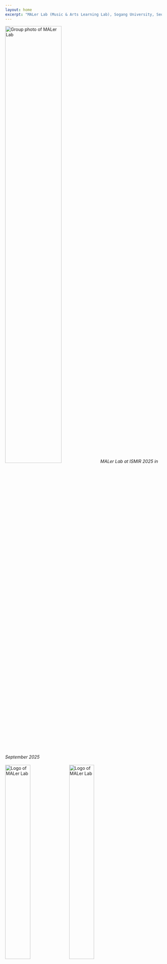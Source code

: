 ```yaml
---
layout: home
excerpt: "MALer Lab (Music & Arts Learning Lab), Sogang University, Seoul, Korea"
---
```

<div class="image-caption">
    <img src="{{ site.url }}/assets/images/maler_250926.jpg" alt="Group photo of MALer Lab" width="60%"/>
    <em>MALer Lab at ISMIR 2025 in September 2025 </em>
</div>

<br/>

<div class="title-logo">
    <img class="image-light" src="{{ site.url }}/assets/images/maler-assets/MALER_NEW_LOGO_BLACK.png" alt="Logo of MALer Lab" width="40%" height="auto"/>
    <img class="image-dark" src="{{ site.url }}/assets/images/maler-assets/MALER_NEW_LOGO_WHITE.png" alt="Logo of MALer Lab" width="40%"/>
</div>

<br/>

**Music & Arts Learning (MALer) Lab** (@ Dept. Art & Technology, Sogang University) aims to understand music through computational approaches, with a focus on deep learning. Our research spans broad areas of music information retrieval, including music generation, computational musicology, and music modality translation. Our research encompasses diverse musical genres, with special emphasis on Korean traditional music and Western classical music. The ultimate goal of our work is to deepen our understanding of music and contribute to the preservation and flourishing of diverse musical cultural heritages.

---
<br/>

We are currently seeking highly motivated Master's/Ph.D. students who are interested in Deep Learning based Music Information Retrieval (MIR) especially for topics below:
- MIR for Music Education
- MIR for Korean Traditional Music (analysis and transcription)
- MIR for Western Classical Music (transcription, OMR, alignment, etc)
- Computational Musicology
- Symbolic Music Generation

<br/>

For admission, you can refer following websites. But please contact [here](mailto:dasaemj@sogang.ac.kr) before you apply.
- [Graduate Program at the Department of Art & Technology](https://creative.sogang.ac.kr/academics/academics_graduate-program-cloned-30309/)
- [Graduate School of AI](https://ai.sogang.ac.kr/ai/index_new.html)

<!--Our research group is currently at full capacity and not accepting new applicants for graduate program. Please check back for future openings. -->

If you're interested in the research conducted in our lab, we highly recommend taking AATG015 - Deep Learning for Music & Audio as it provides a solid foundation for the work we do and will give you a head start on potential research projects in the future.

<!--For any questions or further information, please contact [here](mailto:dasaemj@sogang.ac.kr)-->

